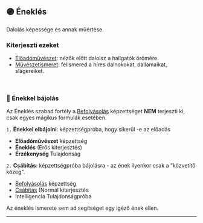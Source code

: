 ## 🟣 Éneklés

Dalolás képessége és annak műértése.

### Kiterjeszti ezeket

- [Előadóművészet](../kepzettsegek.szekunder/eloadomuveszet.md): nézők előtt dalolsz a hallgatók örömére.
- [Művészetismeret](../kepzettsegek.szekunder/muveszetismeret.md): felismered a híres dalnokokat, dallamaikat, slágereiket.

<br />

###  🔆 Énekkel bájolás

Az Éneklés szabad fortély a [Befolyásolás](../kepzettsegek.primer.altalanos/befolyasolas.md) képzettséget **NEM** terjeszti ki, csak egyes mágikus formulák esetében.

`1.` **Énekkel elbájolni**: képzettségpróba, hogy sikerül -e az előadás
- **Előadóművészet** képzettség
- **Éneklés** (Erős kiterjesztés)
- **Érzékenység** Tulajdonság

`2.` **Csábítás**: képzettségpróba bájolásra - az ének ilyenkor csak a "közvetítő közeg".
- [Befolyásolás](../kepzettsegek.primer.altalanos/befolyasolas.md) képzettség
- [Csábítás](csabitas.md) (Normál kiterjesztés
- Intelligencia Tulajdonságpróba   

Az éneklés ismerete sem ad segítséget egy igéző ének ellen.

---
